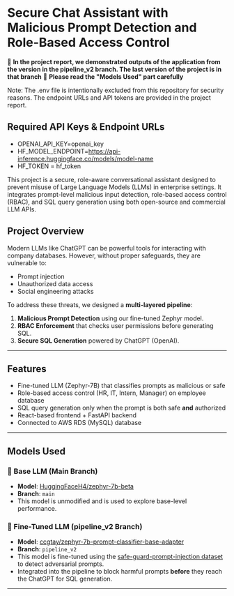 # Secure Chat Assistant with Malicious Prompt Detection and Role-Based Access Control
📣 **In the project report, we demonstrated outputs of the application from the version in the pipeline_v2 branch. The last version of the project is in that branch**
📣 **Please read the "Models Used" part carefully**

Note: The .env file is intentionally excluded from this repository for security reasons. The endpoint URLs and API tokens are provided in the project report.
## Required API Keys & Endpoint URLs
- OPENAI_API_KEY=openai_key
- HF_MODEL_ENDPOINT=https://api-inference.huggingface.co/models/model-name
- HF_TOKEN = hf_token

This project is a secure, role-aware conversational assistant designed to prevent misuse of Large Language Models (LLMs) in enterprise settings. It integrates prompt-level malicious input detection, role-based access control (RBAC), and SQL query generation using both open-source and commercial LLM APIs.

## Project Overview

Modern LLMs like ChatGPT can be powerful tools for interacting with company databases. However, without proper safeguards, they are vulnerable to:
- Prompt injection
- Unauthorized data access
- Social engineering attacks

To address these threats, we designed a **multi-layered pipeline**:
1. **Malicious Prompt Detection** using our fine-tuned Zephyr model.
2. **RBAC Enforcement** that checks user permissions before generating SQL.
3. **Secure SQL Generation** powered by ChatGPT (OpenAI).

---

## Features

- Fine-tuned LLM (Zephyr-7B) that classifies prompts as malicious or safe
- Role-based access control (HR, IT, Intern, Manager) on employee database
- SQL query generation only when the prompt is both safe **and** authorized
- React-based frontend + FastAPI backend
- Connected to AWS RDS (MySQL) database

---

## Models Used

### 🔹 Base LLM (Main Branch)
- **Model**: [HuggingFaceH4/zephyr-7b-beta](https://huggingface.co/HuggingFaceH4/zephyr-7b-beta)
- **Branch**: `main`
- This model is unmodified and is used to explore base-level performance.

### 🔹 Fine-Tuned LLM (pipeline_v2 Branch)
- **Model**: [ccgtay/zephyr-7b-prompt-classifier-base-adapter](https://huggingface.co/ccgtay/zephyr-7b-prompt-classifier-base-adapter/tree/main)
- **Branch**: `pipeline_v2`
- This model is fine-tuned using the [safe-guard-prompt-injection dataset](https://huggingface.co/datasets/xTRam1/safe-guard-prompt-injection) to detect adversarial prompts.
- Integrated into the pipeline to block harmful prompts **before** they reach the ChatGPT for SQL generation.

---
